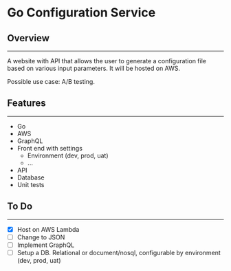 # Go Configuration Service

## Overview

---

A website with API that allows the user to generate a configuration file based on various input parameters. It will be hosted on AWS.

Possible use case: A/B testing.

## Features

---

- Go
- AWS
- GraphQL
- Front end with settings
  - Environment (dev, prod, uat)
  - ...
- API
- Database
- Unit tests

## To Do

---

- [x] Host on AWS Lambda
- [ ] Change to JSON
- [ ] Implement GraphQL
- [ ] Setup a DB. Relational or document/nosql, configurable by environment (dev, prod, uat)

